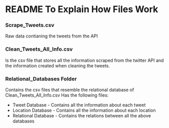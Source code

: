 # README To Explain How Files Work

### Scrape_Tweets.csv
Raw data contianing the tweets from the API

### Clean_Tweets_All_Info.csv 
Is the csv file that stores all the information scraped from the twitter API and the information created when cleaning the tweets. 

### Relational_Databases Folder
Contains the csv files that resemble the relational database of Clean_Tweets_All_Info.csv 
Has the following files:
* Tweet Database - Contains all the information about each tweet
* Location Database - Contains all the information about each location
* Relational Database - Contains the relations between all the above databases

